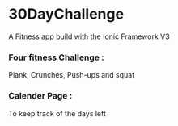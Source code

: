# 30DayChallenge
A Fitness app build with the Ionic Framework V3


### Four fitness Challenge : 
Plank, Crunches, Push-ups and squat

### Calender Page : 
To keep track of the days left

